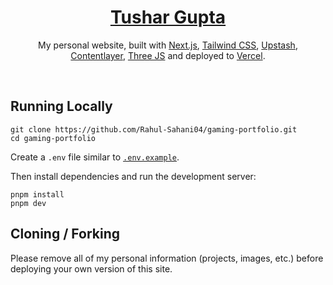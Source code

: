 <div align="center">
    <a href="https://rsahani.vercel.app"><h1 align="center">Tushar Gupta</h1></a>

My personal website, built with [Next.js](https://nextjs.org/), [Tailwind CSS](https://tailwindcss.com/), [Upstash](https://upstash.com?ref=chronark.com), [Contentlayer](https://www.contentlayer.dev/), [Three JS](https://threejs.org) and deployed to [Vercel](https://vercel.com/).

</div>

<br/>

## Running Locally


```sh-session
git clone https://github.com/Rahul-Sahani04/gaming-portfolio.git
cd gaming-portfolio
```


Create a `.env` file similar to [`.env.example`](https://github.com/tushar21014/gaming-portfolio/blob/main/.env.example).

Then install dependencies and run the development server:

```sh-session
pnpm install
pnpm dev
```


## Cloning / Forking

Please remove all of my personal information (projects, images, etc.) before deploying your own version of this site.
